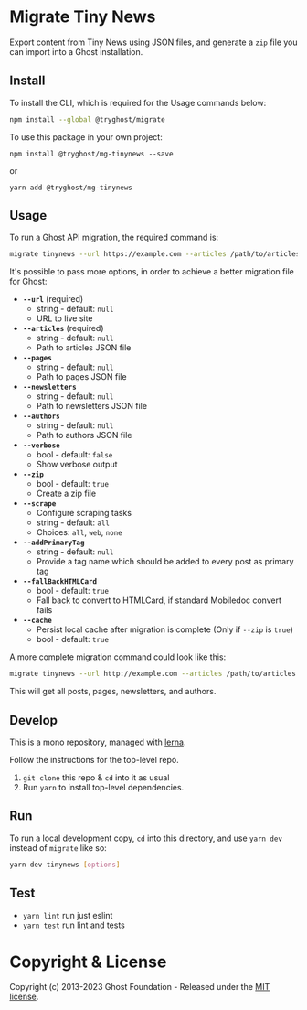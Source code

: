 # Migrate Tiny News

Export content from Tiny News using JSON files, and generate a `zip` file you can import into a Ghost installation.


## Install

To install the CLI, which is required for the Usage commands below:

```sh
npm install --global @tryghost/migrate
```

To use this package in your own project:

`npm install @tryghost/mg-tinynews --save`

or

`yarn add @tryghost/mg-tinynews`


## Usage

To run a Ghost API migration, the required command is:

```sh
migrate tinynews --url https://example.com --articles /path/to/articles.json
```

It's possible to pass more options, in order to achieve a better migration file for Ghost:

- **`--url`** (required)
    - string - default: `null`
    - URL to live site
- **`--articles`** (required)
    - string - default: `null`
    - Path to articles JSON file
- **`--pages`**
    - string - default: `null`
    - Path to pages JSON file
- **`--newsletters`**
    - string - default: `null`
    - Path to newsletters JSON file
- **`--authors`**
    - string - default: `null`
    - Path to authors JSON file
- **`--verbose`**
    - bool - default: `false`
    - Show verbose output
- **`--zip`**
    - bool - default: `true`
    - Create a zip file
- **`--scrape`** 
    - Configure scraping tasks
    - string - default: `all` 
    - Choices: `all`, `web`, `none`
- **`--addPrimaryTag`**
    - string - default: `null`
    - Provide a tag name which should be added to every post as primary tag
- **`--fallBackHTMLCard`**
    - bool - default: `true`
    - Fall back to convert to HTMLCard, if standard Mobiledoc convert fails
- **`--cache`** 
    - Persist local cache after migration is complete (Only if `--zip` is `true`)
    - bool - default: `true`

A more complete migration command could look like this:

```sh
migrate tinynews --url http://example.com --articles /path/to/articles.json --pages /path/to/pages.json --newsletters /path/to/newsletters.json --authors /path/to/authors.json
```

This will get all posts, pages, newsletters, and authors.


## Develop

This is a mono repository, managed with [lerna](https://lerna.js.org).

Follow the instructions for the top-level repo.
1. `git clone` this repo & `cd` into it as usual
2. Run `yarn` to install top-level dependencies.


## Run

To run a local development copy, `cd` into this directory, and use `yarn dev` instead of `migrate` like so:

```sh
yarn dev tinynews [options]
```


## Test

- `yarn lint` run just eslint
- `yarn test` run lint and tests


# Copyright & License

Copyright (c) 2013-2023 Ghost Foundation - Released under the [MIT license](LICENSE).

